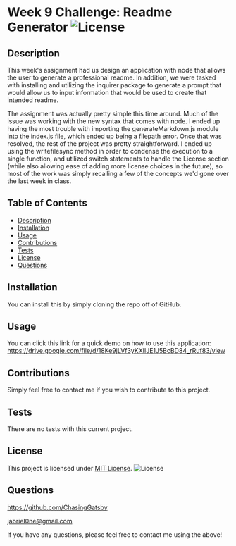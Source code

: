# Week 9 Challenge: Readme Generator ![License](https://img.shields.io/badge/License-MIT-yellow.svg)

## Description

This week's assignment had us design an application with node that allows the user to generate a professional readme. In addition, we were tasked with installing and utilizing the inquirer package to generate a prompt that would allow us to input information that would be used to create that intended readme.

The assignment was actually pretty simple this time around. Much of the issue was working with the new syntax that comes with node. I ended up having the most trouble with importing the generateMarkdown.js module into the index.js file, which ended up being a filepath error. Once that was resolved, the rest of the project was pretty straightforward. I ended up using the writefilesync method in order to condense the execution to a single function, and utilized switch statements to handle the License section (while also allowing ease of adding more license choices in the future), so most of the work was simply recalling a few of the concepts we'd gone over the last week in class.

## Table of Contents

- [Description](#description)
- [Installation](#installation)
- [Usage](#usage)
- [Contributions](#contributions)
- [Tests](#tests)
- [License](#license)
- [Questions](#questions)

## Installation

You can install this by simply cloning the repo off of GitHub.

## Usage

You can click this link for a quick demo on how to use this application: https://drive.google.com/file/d/18Ke9jLVf3yKXlIJE1J5BcBD84_rRuf83/view

## Contributions

Simply feel free to contact me if you wish to contribute to this project.

## Tests

There are no tests with this current project.

## License

This project is licensed under [MIT License](https://opensource.org/licenses/MIT). ![License](https://img.shields.io/badge/License-MIT-yellow.svg)

## Questions

https://github.com/ChasingGatsby

jabriel0ne@gmail.com

If you have any questions, please feel free to contact me using the above!
